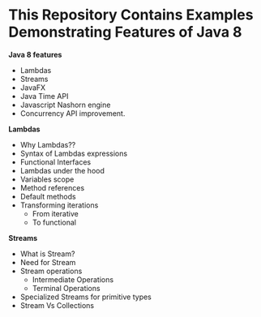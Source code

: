 # This Repository Contains Examples Demonstrating Features of Java 8


**Java 8 features**
  * Lambdas
  * Streams
  * JavaFX
  * Java Time API
  * Javascript Nashorn engine
  * Concurrency API improvement.
  
**Lambdas**
* Why Lambdas??
* Syntax of Lambdas expressions
* Functional Interfaces
* Lambdas under the hood
* Variables scope
* Method references
* Default methods
* Transforming iterations
  * From iterative
  * To functional


**Streams**
* What is Stream?
* Need for Stream
* Stream operations
  * Intermediate Operations
  * Terminal Operations
* Specialized Streams for primitive types
* Stream Vs Collections



